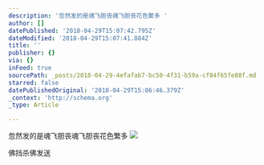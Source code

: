 ```yaml
---
description: '忽然发的是魂飞胆丧魂飞胆丧花色繁多 '
author: []
datePublished: '2018-04-29T15:07:42.795Z'
dateModified: '2018-04-29T15:07:41.884Z'
title: ''
publisher: {}
via: {}
inFeed: true
sourcePath: _posts/2018-04-29-4efafab7-bc50-4f31-b59a-cf84f65fe88f.md
starred: false
datePublishedOriginal: '2018-04-29T15:06:46.379Z'
_context: 'http://schema.org'
_type: Article

---
```

忽然发的是魂飞胆丧魂飞胆丧花色繁多 ![](https://the-grid-user-content.s3-us-west-2.amazonaws.com/345d6c01-ae97-4f03-86f5-c82f26420211.jpg)

佛挡杀佛发送